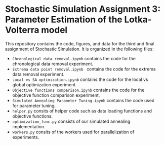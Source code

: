 # Stochastic Simulation Assignment 3: Parameter Estimation of the Lotka-Volterra model
This repository contains the code, figures, and data for the third and final assignment of Stochastic Simulation. It is organized in the following files:
- `Chronological data removal.ipynb` contains the code for the chronological
  data removal experiment.
- `Extrema data point removal.ipynb ` contains the code for the extrema data removal experiment.
- `Local vs SA optimization.ipynb` contains the code for the local vs global optimization experiment.
- `Objective functions comparison.ipynb` contains the  code for the objective function comparison experiment.
- `Simulated Annealing Parameter Tuning.ipynb` contains the code used for parameter tuning.
- `helper.py` consits of helper code such as data loading functions and objective functions.
- `optimization_func.py` consists of our simulated annealing implementation.
- `workers.py` consits of the workers used for parallelization of experiments.
